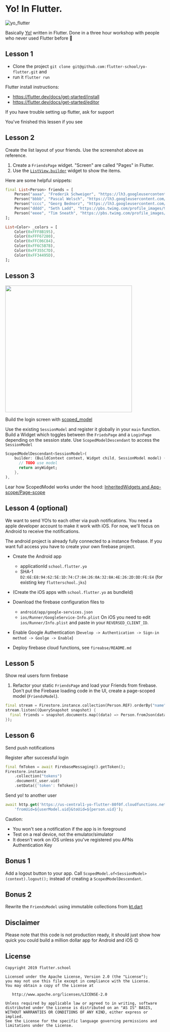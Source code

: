 # Yo! In Flutter.

![yo_flutter](https://user-images.githubusercontent.com/11478053/49794374-b1a1ce00-fd37-11e8-9364-9ec0efde9ca6.png)

Basically [Yo!](http://www.justyo.co/) written in Flutter. Done in a three hour workshop with people who never used Flutter before 🍻

## Lesson 1

- Clone the project `git clone git@github.com:flutter-school/yo-flutter.git` and 
- run it `flutter run`

Flutter install instructions: 
- https://flutter.dev/docs/get-started/install
- https://flutter.dev/docs/get-started/editor

If you have trouble setting up flutter, ask for support

You've finished this lessen if you see 

## Lesson 2

Create the list layout of your friends. Use the screenshot above as reference.

1. Create a `FriendsPage` widget. "Screen" are called "Pages" in Flutter.
2. Use the [`ListView.builder`](https://docs.flutter.io/flutter/widgets/ListView-class.html) widget to show the items. 

Here are some helpful snippets:
```dart
final List<Person> friends = [
    Person("aaaa", "Frederik Schweiger", "https://lh3.googleusercontent.com/HJalMgJTCQ_Tf3OJrYLrUEYDuY2hQ6vw16Nw9RexsoQyJtl3TaduDICztFsV3-OeGTQqnlOIZlwk9q0=s360-rw-no"),
    Person("bbbb", "Pascal Welsch", "https://lh3.googleusercontent.com/GtJbCj84PLL8BLTORq_9MDxTR-UUFxwjY7h9dQRZcRrhxQlizifGWE9fZf6hVtlHcx3YSATWhA7qO8M=s360-rw-no"),
    Person("cccc", "Georg Bednorz", "https://lh3.googleusercontent.com/s4jjTjRsseMEaHhGUYLehPvatrs5h-DDUI7TcJh5RZYUCk73Ggh60IGEXYcxhW795IikC-LN3E9y-1o=s360-rw-no"),
    Person("dddd", "Seth Ladd", "https://pbs.twimg.com/profile_images/986316447293952000/oZWVUWDs_400x400.jpg"),
    Person("eeee", "Tim Sneath", "https://pbs.twimg.com/profile_images/653618067084218368/XlQA-oRl_400x400.jpg"),
];

List<Color> _colors = [
    Color(0xFFF8B195),
    Color(0xFFF67280),
    Color(0xFFC06C84),
    Color(0xFF6C5B7B),
    Color(0xFF355C7D),
    Color(0xFF34495D),
];
```

## Lesson 3

<img height="400px" src="https://user-images.githubusercontent.com/1096485/54165147-c2a9ca80-445f-11e9-8e9e-c1956e17c9ed.png" ></img>

Build the login screen with [scoped_model](https://github.com/brianegan/scoped_model/)

Use the existing `SessionModel` and register it globally in your `main` function.
Build a Widget which toggles between the `FriedsPage` and a `LoginPage` depending on the session state.
Use `ScopedModelDescendant` to access the `SessionModel`

```dart
ScopedModelDescendant<SessionModel>(
    builder: (BuildContext context, Widget child, SessionModel model) {
      // TODO use model
      return anyWidget;
    },
),
```

Lear how ScopedModel works under the hood: [InheritedWidgets and App-scope/Page-scope](https://medium.com/@mehmetf_71205/inheriting-widgets-b7ac56dbbeb1)

## Lesson 4 (optional)

We want to send YO!s to each other via push notifications. 
You need a apple developer account to make it work with iOS.
For now, we'll focus on Android to receive the notifications.

The android project is already fully connected to a instance firebase. 
If you want full access you have to create your own firebase project.

- Create the Android app
    - applicationId `school.flutter.yo`
    - SHA-1 `D2:6E:E8:94:62:5E:1D:74:C7:84:26:0A:32:8A:4E:26:2D:DD:FE:E4` (for existing key `flutterschool.jks`)
- (Create the iOS apps with `school.flutter.yo` as bundleId)


- Download the firebase configuration files to
    - `android/app/google-services.json` 
    - `ios/Runner/GoogleService-Info.plist`
    On iOS you need to edit `ios/Runner/Info.plist` and paste in your `REVERSED_CLIENT_ID`.

- Enable Google Authentication (`Develop -> Authentication -> Sign-in method -> Goolge -> Enable`) 



- Deploy firebase cloud functions, see `fireabse/README.md`

## Lesson 5

Show real users form firebase

1. Refactor your static `FriendsPage` and load your Friends from firebase. 
Don't put the Firebase loading code in the UI, create a page-scoped model (`FriendsModel`).
```dart
final stream = Firestore.instance.collection(Person.REF).orderBy("name").snapshots();
stream.listen((QuerySnapshot snapshot) {
  final friends = snapshot.documents.map((data) => Person.fromJson(data.data));
});
```

## Lesson 6

Send push notifications

Register after successful login
```dart
final fmToken = await FirebaseMessaging().getToken();
Firestore.instance
    .collection("tokens")
    .document(_user.uid)
    .setData({'token': fmToken})
```

Send yo! to another user
```dart
await http.get('https://us-central1-yo-flutter-80f0f.cloudfunctions.net/sendYo?'
    'fromUid=${userModel.uid}&toUid=${person.uid}');
```

Caution: 
- You won't see a notification if the app is in foreground
- Test on a real device, not the emulator/simulator
- It doesn't work on iOS unless you've registered you APNs Authentication Key


## Bonus 1

Add a logout button to your app. 
Call `ScopedModel.of<SessionModel>(context).logout();` instead of creating a `ScopedModelDescendant`.

## Bonus 2

Rewrite the `FriendsModel` using immutable collections from [kt.dart](https://github.com/passsy/kt.dart)

## Disclaimer

Please note that this code is not production ready, it should just show how quick you could build a million dollar app for Android and iOS 😉

## License

```
Copyright 2019 flutter.school

Licensed under the Apache License, Version 2.0 (the "License");
you may not use this file except in compliance with the License.
You may obtain a copy of the License at

   http://www.apache.org/licenses/LICENSE-2.0

Unless required by applicable law or agreed to in writing, software
distributed under the License is distributed on an "AS IS" BASIS,
WITHOUT WARRANTIES OR CONDITIONS OF ANY KIND, either express or implied.
See the License for the specific language governing permissions and
limitations under the License.
```